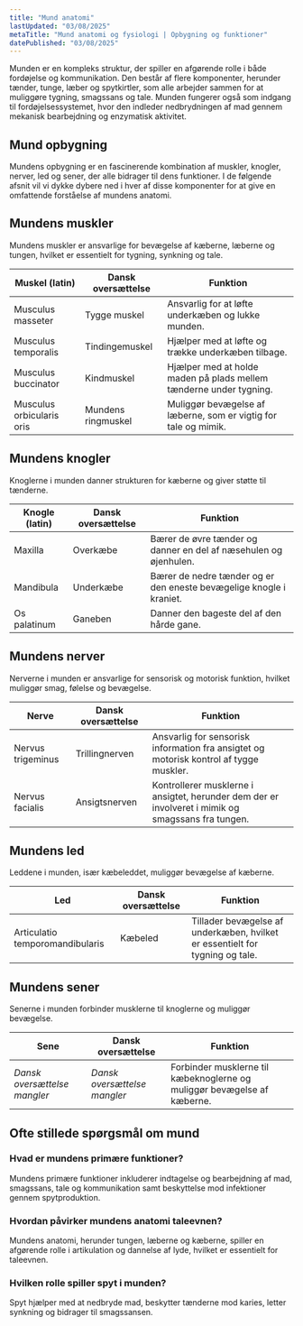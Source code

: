```yaml
---
title: "Mund anatomi"
lastUpdated: "03/08/2025"
metaTitle: "Mund anatomi og fysiologi | Opbygning og funktioner"
datePublished: "03/08/2025"
---
```


Munden er en kompleks struktur, der spiller en afgørende rolle i både fordøjelse og kommunikation. Den består af flere komponenter, herunder tænder, tunge, læber og spytkirtler, som alle arbejder sammen for at muliggøre tygning, smagssans og tale. Munden fungerer også som indgang til fordøjelsessystemet, hvor den indleder nedbrydningen af mad gennem mekanisk bearbejdning og enzymatisk aktivitet.

## Mund opbygning

Mundens opbygning er en fascinerende kombination af muskler, knogler, nerver, led og sener, der alle bidrager til dens funktioner. I de følgende afsnit vil vi dykke dybere ned i hver af disse komponenter for at give en omfattende forståelse af mundens anatomi.

## Mundens muskler

Mundens muskler er ansvarlige for bevægelse af kæberne, læberne og tungen, hvilket er essentielt for tygning, synkning og tale.

| Muskel (latin) | Dansk oversættelse | Funktion |
|----------------|--------------------|----------|
| Musculus masseter | Tygge muskel | Ansvarlig for at løfte underkæben og lukke munden. |
| Musculus temporalis | Tindingemuskel | Hjælper med at løfte og trække underkæben tilbage. |
| Musculus buccinator | Kindmuskel | Hjælper med at holde maden på plads mellem tænderne under tygning. |
| Musculus orbicularis oris | Mundens ringmuskel | Muliggør bevægelse af læberne, som er vigtig for tale og mimik. |

## Mundens knogler

Knoglerne i munden danner strukturen for kæberne og giver støtte til tænderne.

| Knogle (latin) | Dansk oversættelse | Funktion |
|----------------|--------------------|----------|
| Maxilla | Overkæbe | Bærer de øvre tænder og danner en del af næsehulen og øjenhulen. |
| Mandibula | Underkæbe | Bærer de nedre tænder og er den eneste bevægelige knogle i kraniet. |
| Os palatinum | Ganeben | Danner den bageste del af den hårde gane. |

## Mundens nerver

Nerverne i munden er ansvarlige for sensorisk og motorisk funktion, hvilket muliggør smag, følelse og bevægelse.

| Nerve | Dansk oversættelse | Funktion |
|-------|--------------------|----------|
| Nervus trigeminus | Trillingnerven | Ansvarlig for sensorisk information fra ansigtet og motorisk kontrol af tygge muskler. |
| Nervus facialis | Ansigtsnerven | Kontrollerer musklerne i ansigtet, herunder dem der er involveret i mimik og smagssans fra tungen. |

## Mundens led

Leddene i munden, især kæbeleddet, muliggør bevægelse af kæberne.

| Led | Dansk oversættelse | Funktion |
|-----|--------------------|----------|
| Articulatio temporomandibularis | Kæbeled | Tillader bevægelse af underkæben, hvilket er essentielt for tygning og tale. |

## Mundens sener

Senerne i munden forbinder musklerne til knoglerne og muliggør bevægelse.

| Sene | Dansk oversættelse | Funktion |
|------|--------------------|----------|
| _Dansk oversættelse mangler_ | _Dansk oversættelse mangler_ | Forbinder musklerne til kæbeknoglerne og muliggør bevægelse af kæberne. |

## Ofte stillede spørgsmål om mund

### Hvad er mundens primære funktioner?

Mundens primære funktioner inkluderer indtagelse og bearbejdning af mad, smagssans, tale og kommunikation samt beskyttelse mod infektioner gennem spytproduktion.

### Hvordan påvirker mundens anatomi taleevnen?

Mundens anatomi, herunder tungen, læberne og kæberne, spiller en afgørende rolle i artikulation og dannelse af lyde, hvilket er essentielt for taleevnen.

### Hvilken rolle spiller spyt i munden?

Spyt hjælper med at nedbryde mad, beskytter tænderne mod karies, letter synkning og bidrager til smagssansen.